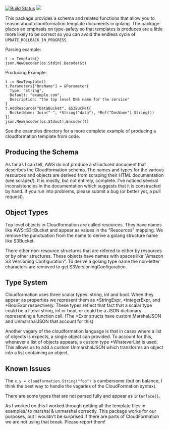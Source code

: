 [![Build Status](https://travis-ci.org/crewjam/go-cloudformation.svg?branch=master)](https://travis-ci.org/crewjam/go-cloudformation) [![](https://godoc.org/github.com/crewjam/go-cloudformation?status.png)](https://godoc.org/github.com/crewjam/go-cloudformation)

This package provides a schema and related functions that allow you to reason about cloudformation template documents in golang. The package places an emphasis on type-safety so that templates is produces are a little more likely to be correct so you can avoid the endless cycle of `UPDATE_ROLLBACK_IN_PROGRESS`.

Parsing example:

    t := Template{}
    json.NewDecoder(os.Stdin).Decode(&t)

Producing Example:

    t := NewTemplate()
    t.Parameters["DnsName"] = &Parameter{
      Type: "string",
      Default: "example.com",
      Description: "the top level DNS name for the service"
    }
    t.AddResource("DataBucket", &S3Bucket{
      BucketName: Join("-", *String("data"), *Ref("DnsName").String())
    })
    json.NewEncoder(os.Stdout).Encoder(t)

See the examples directory for a more complete example of producing a
cloudformation template from code.

## Producing the Schema

As far as I can tell, AWS do not produce a structured document that
describes the Cloudformation schema. The names and types for the
various resources and objects are derived from scraping their HTML
documentation (see scraper/). It is mostly, but not entirely,
complete. I've noticed several inconsistencies in the documentation
which suggests that it is constructed by hand. If you run into
problems, please submit a bug (or better yet, a pull request).

## Object Types

Top level objects in Cloudformation are called resources. They have
names like AWS::S3::Bucket and appear as values in the "Resources"
mapping. We remove the punctuation from the name to derive a golang
structure name like S3Bucket.

There other non-resource structures that are refered to either by
resources or by other structures. These objects have names with
spaces like "Amazon S3 Versioning Configuration". To derive a golang
type name the non-letter characters are removed to get
S3VersioningConfiguration.

## Type System

Cloudformation uses three scalar types: string, int and bool. When
they appear as properties we represent them as *StringExpr, *IntegerExpr,
and *BoolExpr respectively. These types reflect that fact that a
scalar type could be a literal string, int or bool, or could be a
JSON dictionary representing a function call. (The *Expr structs have
custom MarshalJSON and UnmarshalJSON that account for this)

Another vagary of the cloudformation language is that in cases where
a list of objects is expects, a single object can provided. To account
for this, whenever a list of objects appears, a custom type *WhateverList
is used. This allows us to add a custom UnmarshalJSON which transforms
an object into a list containing an object.

## Known Issues

The `x.y = cloudformation.String("foo")` is cumbersome (but on balance, I think the best way to handle the vagaries of the CloudFormation syntax).

There are some types that are not parsed fully and appear as `interface{}`.

As I worked on this I worked through getting all the template files in examples/ to marshal & unmarshal correctly. This package works for our purposes, but I wouldn't be surprised if there are parts of CloudFormation we are not using that break. Please report them!
